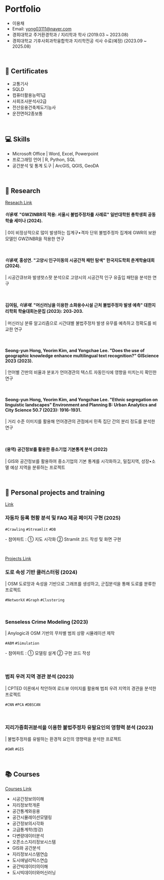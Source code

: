 # Portfolio

- 이용채
- Email: yong03111@naver.com
- 경희대학교 주거환경학과 / 지리학과 학사 (2019.03 ~ 2023.08)
- 경희대학교 기후사회과학융합학과 지리학전공 석사 수료(예정) (2023.09 ~ 2025.08)

<br>


## 📄 Certificates
- 교통기사
- SQLD
- 컴퓨터활용능력1급
- 사회조사분석사2급
- 전산응용건축제도기능사
- 운전면허2종보통

<br>

## 💻 Skills
- Microsoft Office | Word, Excel, Powerpoint
- 프로그래밍 언어 | R, Python, SQL
- 공간분석 및 통계 도구 | ArcGIS, QGIS, GeoDA

<br>

## 📜 Research

[Reseach Link](https://github.com/chaeylee9/Research)
#### *이용채*. "GWZINBR의 적용: 서울시 불법주정차를 사례로" 일반대학원 총학생회 공동학술 세미나 (2024).
| 0이 비정상적으로 많이 발생하는 집계구•격자 단위 불법주정차 집계에 GWR의 보완 모델인 GWZINBR을 적용한 연구

<br>

#### *이용채*, 홍성연. "고양시 인구이동의 시공간적 패턴 탐색" 한국지도학회 춘계학술대회 (2024).
| 시공간큐브와 발생핫스팟 분석으로 고양시의 시공간적 인구 유출입 패턴을 분석한 연구

<br>

#### 김여림, *이용채*. "머신러닝을 이용한 소화용수시설 근처 불법주정차 발생 예측" 대한지리학회 학술대회논문집 (2023): 203-203.
| 머신러닝 분류 알고리즘으로 시간대별 불법주정차 발생 유무를 예측하고 정확도를 비교한 연구

<br>

#### Seong-yun Hong, Yeorim Kim, and **Yongchae Lee**. "Does the use of geographic knowledge enhance multilingual text recognition?" GIScience 2023 (2023).
| 언어별 간판의 비율과 분포가 언어경관의 텍스트 자동인식에 영향을 미치는지 확인한 연구

<br>

#### Seong-yun Hong, Yeorim Kim, and **Yongchae Lee**. "Ethnic segregation on linguistic landscapes" Environment and Planning B: Urban Analytics and City Science 50.7 (2023): 1916-1931.
| 거리 수준 이미지를 활용해 언어경관의 관점에서 민족 집단 간의 분리 정도를 분석한 연구

<br>

#### (용역) 공간정보를 활용한 중소기업 기본통계 분석 (2022)
| GIS와 공간정보를 활용하여 중소기업의 기본 통계를 시각화하고, 밀집지역, 성장•소멸 예상 지역을 분류하는 프로젝트

<br>


## 📖 Personal projects and training

[Link](https://github.com/chaeylee9/SKN-monthly-project1-team2)
### 자동차 등록 현황 분석 및 FAQ 제공 페이지 구현 (2025)

```#Crawling``` ```#Streamlit``` ```#DB```

   \-  참여파트 : ① 지도 시각화 ② Stramlit 코드 작성 및 화면 구현 

<br>

[Projects Link](https://github.com/chaeylee9/Projects)
### 도로 속성 기반 클러스터링 (2024)
| OSM 도로망과 속성을 기반으로 그래프를 생성하고, 군집분석을 통해 도로를 분류한 프로젝트

```#NetworkX``` ```#Graph``` ```#Clustering```

<br>

### Senseless Crime Modeling (2023)
| Anylogic과 OSM 기반의 무차별 범죄 상황 시뮬레이션 제작

```#ABM``` ```#Simulation```

   \-  참여파트 : ① 모델링 설계 ② 구현 코드 작성 

<br>

### 범죄 우려 지역 경관 분석 (2023)
| CPTED 이론에서 착안하여 로드뷰 이미지를 활용해 범죄 우려 지역의 경관을 분석한 프로젝트

```#CNN``` ```#PCA``` ```#DBSCAN```

<br>

### 지리가중회귀분석을 이용한 불법주정차 유발요인의 영향력 분석 (2023)
| 불법주정차를 유발하는 환경적 요인의 영향력을 분석한 프로젝트

```#GWR``` ```#GIS```

<br>

## 📚 Courses

[Courses Link](https://github.com/chaeylee9/Courses)
- 시공간정보의이해
- 지리정보학개론
- 공간통계와응용
- 공간시뮬레이션모델링
- 공간정보의시각화
- 고급통계학(청강)
- 다변량데이터분석
- 오픈소스지리정보시스템
- GIS와 공간분석
- 지리정보시스템연습
- 도시애널리틱스연습
- 공간빅데이터의이해
- 도시빅데이터와머신러닝

